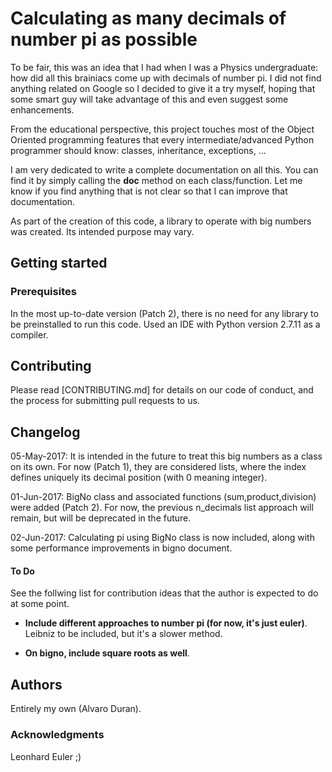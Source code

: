 # Calculating as many decimals of number pi as possible

To be fair, this was an idea that I had when I was a Physics undergraduate: how did all this brainiacs come up with decimals of number pi. I did not find anything related on Google so I decided to give it a try myself, hoping that some smart guy will take advantage of this and even suggest some enhancements.

From the educational perspective, this project touches most of the Object Oriented programming features that every intermediate/advanced Python programmer should know: classes, inheritance, exceptions, ...

I am very dedicated to write a complete documentation on all this. You can find it by simply calling the __doc__ method on each class/function. Let me know if you find anything that is not clear so that I can improve that documentation.

As part of the creation of this code, a library to operate with big numbers was created. Its intended purpose may vary.

## Getting started

### Prerequisites
In the most up-to-date version (Patch 2), there is no need for any library to be preinstalled to run this code. Used an IDE with Python version 2.7.11 as a compiler.

## Contributing

Please read [CONTRIBUTING.md] for details on our code of conduct, and the process for submitting pull requests to us.

## Changelog

05-May-2017: It is intended in the future to treat this big numbers as a class on its own. For now (Patch 1), they are considered lists, where the index defines uniquely its decimal position (with 0 meaning integer).

01-Jun-2017: BigNo class and associated functions (sum,product,division) were added (Patch 2). For now, the previous n_decimals list approach will remain, but will be deprecated in the future.

02-Jun-2017: Calculating pi using BigNo class is now included, along with some performance improvements in bigno document.

#### To Do
See the follwing list for contribution ideas that the author is expected to do at some point.

- __Include different approaches to number pi (for now, it's just euler)__. Leibniz to be included, but it's a slower method.

- __On bigno, include square roots as well__.

## Authors

Entirely my own (Alvaro Duran).

### Acknowledgments

Leonhard Euler ;)
